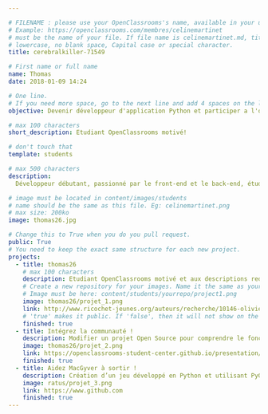 ```yaml
---

# FILENAME : please use your OpenClassrooms's name, available in your url.
# Example: https://openclassrooms.com/membres/celinemartinet
# must be the name of your file. If file name is celinemartinet.md, title is celinemartinet.
# lowercase, no blank space, Capital case or special character.
title: cerebralkiller-71549

# First name or full name
name: Thomas
date: 2018-01-09 14:24

# One line.
# If you need more space, go to the next line and add 4 spaces on the left, as in 'description'.
objective: Devenir développeur d'application Python et participer a l'opensource!

# max 100 characters
short_description: Etudiant OpenClassrooms motivé!

# don't touch that
template: students

# max 500 characters
description:
  Développeur débutant, passionné par le front-end et le back-end, étudiant OpenClassrooms formation développeur d'application Python!

# image must be located in content/images/students
# name should be the same as this file. Eg: celinemartinet.png
# max size: 200ko
image: thomas26.jpg

# Change this to True when you do you pull request.
public: True
# You need to keep the exact same structure for each new project.
projects:
  - title: thomas26
    # max 100 characters
    description: Etudiant OpenClassrooms motivé et aux descriptions redondantes ! Voici donc mon linkedin :  https://github.com/Vyslon.
    # Create a new repository for your images. Name it the same as your nickname and profile picture.
    # Image must be here: content/students/yourrepo/project1.png
    image: thomas26/projet_1.png
    link: http://www.ricochet-jeunes.org/auteurs/recherche/10146-olivier-vogel
    # 'true' makes it public. If 'false', then it will not show on the website.
    finished: true
  - title: Intégrez la communauté !
    description: Modifier un projet Open Source pour comprendre le fonctionnement de Git, de Github et des pull requests.
    image: thomas26/projet_2.png
    link: https://openclassrooms-student-center.github.io/presentation/students/ratus.html
    finished: true
  - title: Aidez MacGyver à sortir !
    description: Création d’un jeu développé en Python et utilisant PyGame.
    image: ratus/projet_3.png
    link: https://www.github.com
    finished: true
---
```

